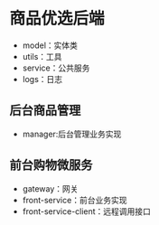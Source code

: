 # 商品优选后端
- model：实体类
- utils：工具
- service：公共服务
- logs：日志
## 后台商品管理
- manager:后台管理业务实现
## 前台购物微服务
- gateway：网关
- front-service：前台业务实现
- front-service-client：远程调用接口
